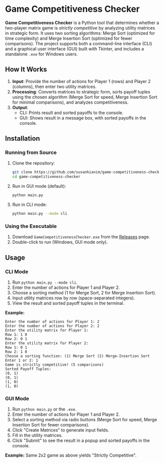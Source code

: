 # Game Competitiveness Checker

**Game Competitiveness Checker** is a Python tool that determines whether a two-player matrix game is *strictly competitive* by analyzing utility matrices in strategic form. It uses two sorting algorithms: Merge Sort (optimized for time complexity) and Merge Insertion Sort (optimized for fewer comparisons). The project supports both a command-line interface (CLI) and a graphical user interface (GUI) built with Tkinter, and includes a standalone `.exe` for Windows users.

## How It Works
1. **Input**: Provide the number of actions for Player 1 (rows) and Player 2 (columns), then enter two utility matrices.
2. **Processing**: Converts matrices to strategic form, sorts payoff tuples using the chosen algorithm (Merge Sort for speed, Merge Insertion Sort for minimal comparisons), and analyzes competitiveness.
3. **Output**: 
   - CLI: Prints result and sorted payoffs to the console.
   - GUI: Shows result in a message box, with sorted payoffs in the console.

## Installation

### Running from Source
1. Clone the repository:
   ```bash
   git clone https://github.com/susankianim/game-competitiveness-checker.git
   cd game-competitiveness-checker
   ```
2. Run in GUI mode (default):
   ```bash
   python main.py
   ```
3. Run in CLI mode:
   ```bash
   python main.py --mode cli
   ```

### Using the Executable
1. Download `GameCompetitivenessChecker.exe` from the [Releases](https://github.com/susankianim/game-competitiveness-checker/releases/latest) page.
2. Double-click to run (Windows, GUI mode only).

## Usage

### CLI Mode
1. Run `python main.py --mode cli`.
2. Enter the number of actions for Player 1 and Player 2.
3. Choose a sorting method (1 for Merge Sort, 2 for Merge Insertion Sort).
4. Input utility matrices row by row (space-separated integers).
5. View the result and sorted payoff tuples in the terminal.

**Example:**
```
Enter the number of actions for Player 1: 2
Enter the number of actions for Player 2: 2
Enter the utility matrix for Player 1:
Row 1: 1 0
Row 2: 0 1
Enter the utility matrix for Player 2:
Row 1: 0 1
Row 2: 1 0
Choose a sorting function: (1) Merge Sort (2) Merge-Insertion Sort
Enter 1 or 2: 1
Game is strictly competitive! (5 comparisons)
Sorted Payoff Tuples:
(0, 1)
(0, 1)
(1, 0)
(1, 0)
```

### GUI Mode
1. Run `python main.py` or the `.exe`.
2. Enter the number of actions for Player 1 and Player 2.
3. Select a sorting method via radio buttons (Merge Sort for speed, Merge Insertion Sort for fewer comparisons).
4. Click "Create Matrices" to generate input fields.
5. Fill in the utility matrices.
6. Click "Submit" to see the result in a popup and sorted payoffs in the console.

**Example:** Same 2x2 game as above yields "Strictly Competitive".
